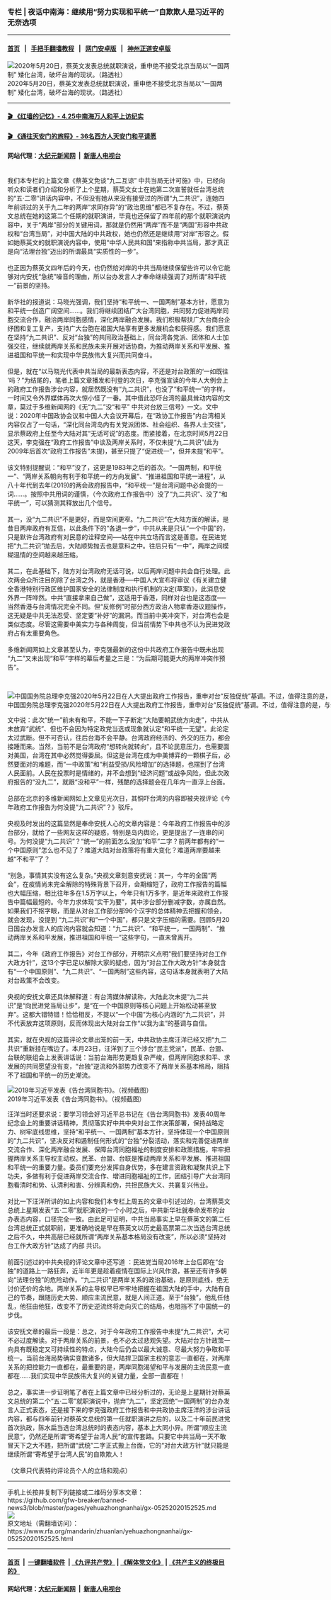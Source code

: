 ### 专栏 | 夜话中南海：继续用“努力实现和平统一”自欺欺人是习近平的无奈选项
------------------------

#### [首页](https://github.com/gfw-breaker/banned-news3/blob/master/README.md) &nbsp;&nbsp;|&nbsp;&nbsp; [手把手翻墙教程](https://github.com/gfw-breaker/guides/wiki) &nbsp;&nbsp;|&nbsp;&nbsp; [网门安卓版](https://github.com/oGate2/oGate) &nbsp;&nbsp;|&nbsp;&nbsp; [神州正道安卓版](https://github.com/SzzdOgate/update) 



<div id="headerimg">
 <img alt="2020年5月20日，蔡英文发表总统就职演说，重申绝不接受北京当局以“一国两制” 矮化台湾，破坏台海的现状。（路透社）" src="https://www.rfa.org/mandarin/yataibaodao/gangtai/ql1-05202020060410.html/2020-05-20T041859Z_1071067183_RC24SG9F7UWZ_RTRMADP_3_TAIWAN-PRESIDENT-INAUGURATION.jpg/@@images/f516ac00-56f3-4218-9543-e39e27892cd1.jpeg" title="2020年5月20日，蔡英文发表总统就职演说，重申绝不接受北京当局以“一国两制” 矮化台湾，破坏台海的现状。（路透社）"/>
 <div id="headerimgcontents">
  <div id="headerimgcaption">
   <span>
    2020年5月20日，蔡英文发表总统就职演说，重申绝不接受北京当局以“一国两制” 矮化台湾，破坏台海的现状。（路透社）
   </span>
   <!-- zoomattribute -->
  </div>
  <!-- headerimgcaption -->
 </div>
 <!-- headerimagecontents -->
</div>

<hr/>


#### [ 🎬  《红墙的记忆》- 4.25中南海万人和平上访纪实](http://141.164.39.94:10000/videos/legend/425.html)

 #### [ 🎬  《通往天安门的旅程》- 36名西方人天安门和平请愿 ](http://141.164.39.94:10000/videos/legend/JTT.html)

 #### 网站代理：[大纪元新闻网](http://167.172.10.89:10080/gb/) &nbsp;|&nbsp; [新唐人电视台](http://167.172.10.89:8808/gb/)

<div id="storytext">
 <div>
  <div class="slot_header">
  </div>
 </div>
 <p>
  <br/>
  我们本专栏的上篇文章《蔡英文免谈“九二互谅” 中共当局无计可施》中，已经向听众和读者们介绍和分析了上个星期，蔡英文女士在她第二次宣誓就任台湾总统的“五·二零”讲话内容中，不但没有她从来没有接受过的所谓“九二共识”，连她四年前讲过的关于九二年的两岸“求同存异”的“政治思维”都已不复存在。不过，蔡英文总统在她的这第二个任期的就职演讲，毕竟也还保留了四年前的那个就职演说内容中，关于“两岸”部分的关键用词，那就是仍然用“两岸”而不是“两国”形容中共政权和“台湾当局”，对中国大陆的中共政权，她也仍然还是继续用“对岸”形容之。假如她蔡英文的就职演说内容中，使用“中华人民共和国”来指称中共当局，那才真正是向“法理台独”迈出的所谓最具“实质性的一步”。
  <br/>
  <br/>
  也正因为蔡英文四年后的今天，也仍然给对岸的中共当局继续保留些许可以令它能够对内安抚“急统”噪音的理由，所以台办发言人才奉命继续强调了对所谓“和平统一”前景的坚持。
  <br/>
  <br/>
  新华社的报道说：马晓光强调，我们坚持“和平统一、一国两制”基本方针，愿意为和平统一创造广阔空间……。我们将继续团结广大台湾同胞，共同努力促进两岸同胞交流合作，融洽两岸同胞感情，深化两岸融合发展。我们积极帮扶广大台商台企纾困和复工复产，支持广大台胞在祖国大陆享有更多发展机会和获得感。我们愿意在坚持“九二共识”、反对“台独”的共同政治基础上，同台湾各党派、团体和人士加强交往，继续就两岸关系和民族未来开展对话协商，为推动两岸关系和平发展、推进祖国和平统一和实现中华民族伟大复兴而共同奋斗。
  <br/>
  <br/>
  但是，就在“以马晓光代表中共当局的最新表态内容，不还是对台政策的‘一如既往 ’吗？”为结尾的，笔者上篇文章播发和刊登的次日，李克强宣读的今年人大例会上的政府工作报告涉台内容，就居然既没有“九二共识”，也没了“和平统一”的字样，一时间又令外界媒体再次大惊小怪了一番。其中借此恐吓台湾的最具耸动内容的文章，莫过于多维新闻网的《无“九二”没“和平” 中共对台放三信号》一文。文中说：2020年中国政协会议和中国人大会议开幕后，在“政协工作报告”内台湾相关内容仅占了一句话，“深化同台湾岛内有关党派团体、社会组织、各界人士交往”，显示蔡政府上任至今大陆对其“无话可说”的态度。而紧接着，在北京时间5月22日这天，李克强在“政府工作报告”中谈及两岸关系时，不仅未提“九二共识”(此为2009年后首次“政府工作报告”未提)，甚至只提了“促进统一”，但并未提“和平”。
  <br/>
  <br/>
  该文特别提醒说：“和平”没了，这更是1983年之后的首次。“一国两制，和平统一”、“两岸关系朝向有利于和平统一的方向发展”、“推进祖国和平统一进程”，从八十年代到去年(2019)的两会政府报告中，“和平统一”是台湾问题中必会提的一词……。按照中共用词的谨慎，（今次政府工作报告中）没了“九二共识”、没了“和平统一”，可以猜测其释放出几个信号。
  <br/>
  <br/>
  其一，没“九二共识”不是更好，而是空间更窄。“九二共识”在大陆方面的解读，是昔日两岸政府有互信，以此条件下的“各退一步”，中共从来是只认“一个中国”的，只是默许台湾政府有对民意的诠释空间──站在中共立场而言这是善意。在民进党把“九二共识”抛去后，大陆顺势抛去也是意料之中。往后只有“一中”，两岸之间模糊温情的空间越来越压缩。
  <br/>
  <br/>
  其二，在此基础下，陆方对台湾政府无话可说，以后两岸问题中共会自行处理。此次两会众所注目的除了台湾之外，就是香港──中国人大宣布将审议《有关建立健全香港特别行政区维护国家安全的法律制度和执行机制的决定(草案)》，此消息使外界一阵哗然。中共“直接拿来自己做”，这适用于香港，同样对台也是这态度──当然香港与台湾情况完全不同。但“反修例”时部分西方政治人物拿香港议题操作，这无疑是中共无法忍受、坚定要“补好”的漏洞。而当前中美冲突下，对台湾也会是类似态度。尽管这需要中美实力与各种周旋，但当前情势下中共也不认为民进党政府占有太重要角色。
  <br/>
  <br/>
  多维新闻网如上文章甚至认为，李克强最新的这份中共政府工作报告中既未出现 “九二”又未出现“和平”字样的幕后考量之三是：“为后期可能更大的两岸冲突作预告”。
 </p>
 <p>
  <br/>
  <div class="image-inline captioned" style="width:1500px;">
   <div style="width:1500px;">
    <img alt="中国国务院总理李克强2020年5月22日在人大提出政府工作报告，重申对台“反独促统”基调。不过，值得注意的是，与去年相较李克强的报告中并未再提“一个中国”原则，“一国两制”、“九二共识”等字眼。（路透社）" src="https://www.rfa.org/mandarin/zhuanlan/yehuazhongnanhai/gx-05252020152525.html/2020-05-22T020941Z_941444942_RC2ETG93D8XB_RTRMADP_3_CHINA-PARLIAMENT.jpg" title="中国国务院总理李克强2020年5月22日在人大提出政府工作报告，重申对台“反独促统”基调。不过，值得注意的是，与去年相较李克强的报告中并未再提“一个中国”原则，“一国两制”、“九二共识”等字眼。（路透社）"/>
   </div>
   <div class="image-caption">
    <span style="width:1500px;">
     中国国务院总理李克强2020年5月22日在人大提出政府工作报告，重申对台“反独促统”基调。不过，值得注意的是，与去年相较李克强的报告中并未再提“一个中国”原则，“一国两制”、“九二共识”等字眼。（路透社）
    </span>
    <span class="copyright">
    </span>
   </div>
  </div>
 </p>
 <p>
  文中说：此次“统一”前未有和平，不能一下子断定“大陆要朝武统方向走”，中共从未放弃“武统”、但也不会因为特定政党当选或现象就认定“和平统一无望”。此论定太过武断。但不可否认，往后台海不会平静。台湾政府经济的、外交的压力，都会接踵而来。当然，当前不是台湾政府“想转向就转向”，且不论民意压力，也需要面对美国，台湾在其中必然觉得委屈。但这是台湾在成为中美博弈的一颗棋子后，必然要面对的难题，而“一中政策”和“利益受损/风险增加”的选择题，也摆到了台湾人民面前。人民在投票时是情绪的，并不会想到“经济问题”或战争风险，但此次政府报告的“没九二”，就跟“没和平”一样，残酷的选择题会在几年内一直浮上台面。
  <br/>
  <br/>
  总部在北京的多维新闻网如上文章见光次日，其恫吓台湾的内容即被央视评论《今年政府工作报告为何没提“九二共识”？》驳斥。
  <br/>
  <br/>
  央视及时发出的这篇显然是奉命安抚人心的文章内容是：今年政府工作报告中的涉台部分，就给了一些网友这样的疑惑，特别是岛内舆论，更是提出了一连串的问号。为何没提“九二共识”？“统一”的前面怎么没加“和平”二字？前两年都有的“一个中国原则”怎么也不见了？难道大陆对台政策将有重大变化？难道两岸要越来越“不和平”了？
  <br/>
  <br/>
  “别急，事情其实没有这么复杂。”央视文章刻意安抚说：其一，今年的全国“两会”，在疫情尚未完全解除的特殊背景下召开，会期缩短了，政府工作报告的篇幅也大幅压缩，相比往年多在1.5万字以上，今年只有1万多字，是近年来政府工作报告中篇幅最短的。今年力求体现“实干为要”，其中涉台部分删减字数，亦属自然。如果我们不抠字眼，而是从对台工作部分那96个汉字的总体精神去把握和领会，就会发现，没提到 “九二共识”和“一个中国”，都只是文字压缩的需要。回顾5月20日国台办发言人的应询内容就会知道：“九二共识”、“和平统一，一国两制”、“推动两岸关系和平发展，推进祖国和平统一”这些字句，一直未曾离开。
  <br/>
  <br/>
  其二，今年《政府工作报告》对台工作部分，开明宗义点明“我们要坚持对台工作大政方针”，这13个字已足以解除大家的疑虑，因为“对台工作大政方针”本身就含有“一个中国原则”、“九二共识”、“一国两制”这些内容，这句话本身就表明了大陆对台政策不会改变。
  <br/>
  <br/>
  央视的安抚文章还具体解释道：有台湾媒体解读称，大陆此次未提“九二共识”是“向民进党当局让步”，是“在一个中国原则等核心问题上开始松动甚至放弃”。这都大错特错！恰恰相反，不提以“一个中国”为核心内涵的“九二共识”，并不代表放弃这项原则，反而体现出大陆对台工作“以我为主”的基调与自信。
  <br/>
  <br/>
  其实，就在央视的这篇评论文章出笼的前一天，中共政协主席汪洋已经又把“九二共识”重新挂在嘴边了。本月23日，汪洋到了三个涉台“民主党派”，民革、台盟、台联的联组会上发表讲话说：当前台海形势更趋复杂严峻，但两岸同胞求和平、求发展的共同愿望没有变，“台独”逆流和外部势力改变不了两岸关系基本格局，阻挡不了祖国和平统一的历史潮流。
 </p>
 <p>
  <div class="image-inline captioned" style="width:1280px;">
   <div style="width:1280px;">
    <img alt="2019年习近平发表《告台湾同胞书》。（视频截图）" src="https://www.rfa.org/mandarin/zhuanlan/yehuazhongnanhai/gx-04202020140936.html/maxresdefault.jpg" title="2019年习近平发表《告台湾同胞书》。（视频截图）"/>
   </div>
   <div class="image-caption">
    <span style="width:1280px;">
     2019年习近平发表《告台湾同胞书》。（视频截图）
    </span>
    <span class="copyright">
    </span>
   </div>
  </div>
 </p>
 <p>
  汪洋当时还要求说：要学习领会好习近平总书记在《告台湾同胞书》发表40周年纪念会上的重要讲话精神，贯彻落实好中共中央对台工作决策部署，保持战略定力、树牢底线思维，坚持“和平统一、一国两制”基本方针，坚持体现一个中国原则的“九二共识”，坚决反对和遏制任何形式的“台独”分裂活动，落实和完善促进两岸交流合作、深化两岸融合发展、保障台湾同胞福祉的制度安排和政策措施，牢牢把握两岸关系主导权主动权。民革、台盟、台联是推动两岸关系和平发展、推进祖国和平统一的重要力量。委员们要充分发挥自身优势，多在建言资政和凝聚共识上下功夫，多做有利于促进两岸交流合作、增进同胞福祉的工作，团结引导广大台湾同胞看清时和势、认清利和害、分辨真和伪，共担民族大义、共襄复兴伟业。
  <br/>
  <br/>
  对比一下汪洋所讲的如上内容和我们本专栏上周五的文章中引述过的，台湾蔡英文总统上星期发表“五·二零”就职演说的一个小时之后，中共新华社就奉命发布的台办表态内容，口径完全一致。由此足可证明，中共当局事实上早在蔡英文的第二任台湾总统正式就职前，更准确地说是早在蔡英文以历史最高票第二次当选台湾总统之后不久，中共高层已经就所谓“两岸关系基本格局没有改变”，所以必须“坚持对台工作大政方针”达成了内部 共识。
  <br/>
  <br/>
  前面引述过的中共央视的评论文章中还写道 ：民进党当局2016年上台后即在“台独”的道路上一路狂奔，近半年更是趁着疫情在国际上兴风作浪，甚至还有许多朝向“法理台独”的危险动作。“九二共识”是两岸关系的政治基础，是原则底线，绝无讨价还价的余地。两岸关系的主导权早已牢牢地把握在祖国大陆的手中，大陆有自己的节奏，跟随历史大势、顺应主流民意，就是人间正道。至于“台独”，他乱任他乱，他狂由他狂，改变不了历史逆流终将走向灭亡的结局，也阻挡不了中国统一的步伐。
  <br/>
  <br/>
  该安抚文章的最后一段是：总之，对于今年政府工作报告中未提“九二共识”，大可不必过度解读。对于两岸关系的前景，也不必太过悲观失望。大陆对台方针政策一向具有既稳定又可持续性的特点，大陆今后仍会以最大诚意、尽最大努力争取和平统一。当前台海局势确实变数诸多，但大陆捍卫国家主权的意志一直都在，对两岸关系的把控能力一直都在，最重要的是，两岸同胞渴望和平与发展的主流民意一直都在……我们实现中华民族伟大复兴的关键力量，全部一直都在！
  <br/>
  <br/>
  总之，事实进一步证明笔了者在上篇文章中已经分析过的，无论是上星期针对蔡英文总统的第二个“五·二零”就职演说中，抛弃“九二”，坚定回绝“一国两制”的台办发言人正式表态，还是接下来的李克强政府工作报告和中共政协主席汪洋的涉台讲话内容，都与四年前针对蔡英文总统的第一任就职演讲之后的，以及二十年前民进党首次执政，陈水扁当选台湾总统时的表态内容，基本上大同小异。所谓“顺应主流民意“，仍然还是所谓“寄希望于台湾人民”的宣传套路。只要它中共当局一天不敢冒天下之大不韪，把所谓“武统”二字正式搬上台面，它的“对台大政方针”就只能是继续所谓“寄希望于台湾人民”的自欺欺人！
  <br/>
  <br/>
  （文章只代表特约评论员个人的立场和观点）
 </p>
</div>

<hr/>
手机上长按并复制下列链接或二维码分享本文章：<br/>
https://github.com/gfw-breaker/banned-news3/blob/master/pages/yehuazhongnanhai/gx-05252020152525.md <br/>
<a href='https://github.com/gfw-breaker/banned-news3/blob/master/pages/yehuazhongnanhai/gx-05252020152525.md'><img src='https://github.com/gfw-breaker/banned-news3/blob/master/pages/yehuazhongnanhai/gx-05252020152525.md.png'/></a> <br/>
原文地址（需翻墙访问）：https://www.rfa.org/mandarin/zhuanlan/yehuazhongnanhai/gx-05252020152525.html


------------------------
#### [首页](https://github.com/gfw-breaker/banned-news3/blob/master/README.md) &nbsp;|&nbsp; [一键翻墙软件](https://github.com/gfw-breaker/nogfw/blob/master/README.md) &nbsp;| [《九评共产党》](https://github.com/gfw-breaker/9ping.md/blob/master/README.md#九评之一评共产党是什么) | [《解体党文化》](https://github.com/gfw-breaker/jtdwh.md/blob/master/README.md) | [《共产主义的终极目的》](https://github.com/gfw-breaker/gczydzjmd.md/blob/master/README.md)

#### 网站代理：[大纪元新闻网](http://167.172.10.89:10080/gb/) &nbsp;|&nbsp; [新唐人电视台](http://167.172.10.89:8808/gb/)


<img src='http://gfw-breaker.win/banned-news3/pages/yehuazhongnanhai/gx-05252020152525.md' width='0px' height='0px'/>